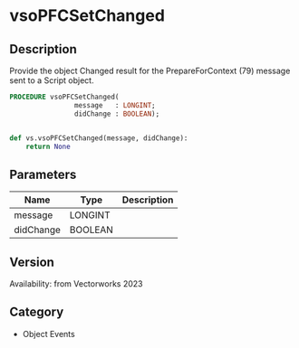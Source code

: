 # vsoPFCSetChanged

## Description
Provide the object Changed result for the PrepareForContext (79) message sent to a Script object.

```pascal
PROCEDURE vsoPFCSetChanged(
				message   : LONGINT;
				didChange : BOOLEAN);
```

```python

def vs.vsoPFCSetChanged(message, didChange):
    return None
```

## Parameters
|Name|Type|Description|
|---|---|---|
|message|LONGINT||
|didChange|BOOLEAN||

## Version
Availability: from Vectorworks 2023
## Category
* Object Events

